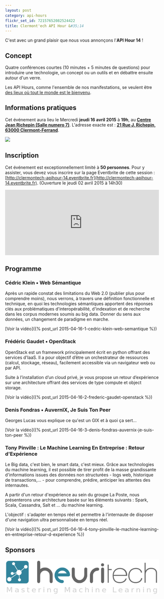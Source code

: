```yaml
---
layout: post
category: api-hours
flickr_set_id: 72157652082524422
title: Clermont'ech API Hour &#35;14
---
```


C'est avec un grand plaisir que nous vous annonçons l'**API Hour 14** !

## Concept

Quatre conférences courtes (10 minutes + 5 minutes de questions) pour
introduire une technologie, un concept ou un outils et en débattre ensuite
autour d'un verre.

Les API Hours, comme l'ensemble de nos manifestations, se veulent être [des
lieux où tout le monde est le bienvenu](/code-of-conduct.html).

## Informations pratiques

Cet événement aura lieu le Mercredi **jeudi 16 avril 2015** à **19h**, au
[**Centre Jean Richepin (Salle numero
7)**](http://www.clermont-ferrand.fr/+-Centre-Richepin-+.html).  L'adresse
exacte est : [**21 Rue J. Richepin, 63000
Clermont-Ferrand**](https://goo.gl/maps/MFBp4).

[![](http://maps.googleapis.com/maps/api/staticmap?size=600x400&sensor=false&markers=color:red|45.7814504,3.0853451)](https://goo.gl/maps/MFBp4)

## Inscription

Cet événement est exceptionnellement limité à **50 personnes**. Pour y
assister, vous devez vous inscrire sur la page Eventbrite de cette session :
[http://clermontech-apihour-14.eventbrite.fr](http://clermontech-apihour-14.eventbrite.fr).
(Ouverture le jeudi 02 avril 2015 à 14h30)

<iframe src="http://www.eventbrite.com/tickets-external?eid=16400036952&amp;ref=etckt&amp;v=2" frameborder="0" height="214" width="100%" vspace="0" hspace="0" marginheight="5" marginwidth="5" scrolling="auto" allowtransparency="true">Clermont'ech Eventbrite</iframe>

## Programme

### Cédric Klein •  Web Sémantique

Après un rapide constat des limitations du Web 2.0 (publier plus pour
comprendre moins), nous verrons, à travers une définition fonctionnelle et
technique, en quoi les technologies sémantiques apportent des réponses clés aux
problématiques d'interopérabilité, d'indexation et de recherche dans les corpus
modernes soumis au big data. Donner du sens aux données, un changement de
paradigme en marche.

[Voir la vidéo]({% post_url 2015-04-16-1-cedric-klein-web-semantique %})

### Frédéric Gaudet • OpenStack

OpenStack est un framework principalement écrit en python offrant des services
d'IaaS. Il a pour objectif d’être un orchestrateur de ressources (calcul,
stockage, réseau), facilement accessible via un navigateur web ou par API.

Suite à l’installation d’un cloud privé, je vous propose un retour d’expérience
sur une architecture offrant des services de type compute et object storage.

[Voir la vidéo]({% post_url 2015-04-16-2-frederic-gaudet-openstack %})

### Denis Fondras • AuvernIX, Je Suis Ton Peer

Georges Lucas vous explique ce qu'est un GIX et à quoi ça sert...

[Voir la vidéo]({% post_url 2015-04-16-3-denis-fondras-auvernix-je-suis-ton-peer %})

### Tony Pinville : Le Machine Learning En Entreprise : Retour d'Expérience

Le Big data, c'est bien, le smart data, c'est mieux.  Grâce aux technologies du
machine learning, il est possible de tirer profit de la masse grandissante
d'informations issues des données non structurées - logs web, historique de
transactions,... - pour comprendre, prédire, anticiper les attentes des
internautes.

A partir d'un retour d'expérience au sein du groupe La Poste, nous présenterons
une architecture basée sur les éléments suivants : Spark, Scala, Cassandra,
Salt et ... du machine learning.

L'objectif : s'adapter en temps réel et permettre à l'internaute de disposer
d'une navigation ultra personnalisée en temps réel.

[Voir la vidéo]({% post_url 2015-04-16-4-tony-pinville-le-machine-learning-en-entreprise-retour-d-experience %})

## Sponsors

[![](/images/heuritech.png)](http://heuritech.com/)

<br>
<br>
